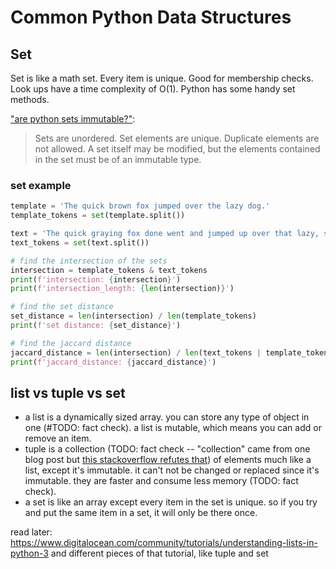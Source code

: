# Common Python Data Structures


## Set
Set is like a math set. Every item is unique. Good for membership checks. Look ups have a time complexity of O(1). Python has some handy set methods.

["are python sets immutable?"](https://stackoverflow.com/questions/14193438/are-python-sets-mutable/14193582):
> Sets are unordered.
> Set elements are unique. Duplicate elements are not allowed.
> A set itself may be modified, but the elements contained in the set must be of an immutable type.


### set example
```python
template = 'The quick brown fox jumped over the lazy dog.'
template_tokens = set(template.split())

text = 'The quick graying fox done went and jumped up over that lazy, sleepy dog.'
text_tokens = set(text.split())

# find the intersection of the sets
intersection = template_tokens & text_tokens
print(f'intersection: {intersection}')
print(f'intersection_length: {len(intersection)}')

# find the set distance
set_distance = len(intersection) / len(template_tokens)
print(f'set distance: {set_distance}')

# find the jaccard distance
jaccard_distance = len(intersection) / len(text_tokens | template_tokens) // can also do: len(text_tokens.union(template_tokens))
print(f'jaccard_distance: {jaccard_distance}')
```

## list vs tuple vs set
- a list is a dynamically sized array. you can store any type of object in one (#TODO: fact check). a list is mutable, which means you can add or remove an item.
- tuple is a collection (TODO: fact check -- "collection" came from one blog post but [this stackoverflow refutes that](https://stackoverflow.com/questions/13694034/is-a-python-list-guaranteed-to-have-its-elements-stay-in-the-order-they-are-inse#answer-13694111))  of elements much like a list, except it's immutable. it can't not be changed or replaced since it's immutable. they are faster and consume less memory (TODO: fact check).
- a set is like an array except every item in the set is unique. so if you try and put the same item in a set, it will only be there once.

read later:
https://www.digitalocean.com/community/tutorials/understanding-lists-in-python-3 and different pieces of that tutorial, like tuple and set
